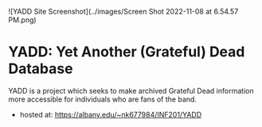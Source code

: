 ![YADD Site Screenshot](../images/Screen Shot 2022-11-08 at 6.54.57 PM.png) 

# YADD: Yet Another (Grateful) Dead Database
YADD is a project which seeks to make archived Grateful Dead information more accessible for individuals who are fans of the band. 
- hosted at: https://albany.edu/~nk677984/INF201/YADD
